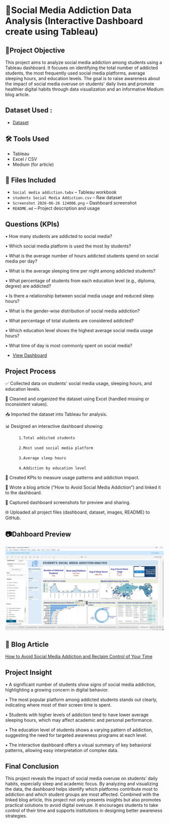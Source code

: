 
# 📌Social Media Addiction Data Analysis (Interactive Dashboard create using Tableau)

## 🎯Project Objective
This project aims to analyze social media addiction among students using a Tableau dashboard. It focuses on identifying the total number of addicted students, the most frequently used social media platforms, average sleeping hours, and education levels. The goal is to raise awareness about the impact of social media overuse on students' daily lives and promote healthier digital habits through data visualization and an informative Medium blog article.

## Dataset Used : 
- <a href = "https://github.com/shehanshi/Social-Media-Addiction-Analysis/blob/main/Students%20Social%20Media%20Addiction.csv">Dataset </a>

## 🛠 Tools Used
- Tableau
- Excel / CSV
- Medium (for article)
  
## 📁 Files Included
- `Social media addiction.twbx` – Tableau workbook
- `students Social Media Addiction.csv` – Raw dataset
- `Screenshot 2026-06-26 124006.png` – Dashboard screenshot
- `README.md` – Project description and usage
  
## Questions (KPIs)
•	How many students are addicted to social media?

•	Which social media platform is used the most by students?

•	What is the average number of hours addicted students spend on social media per day?

•	What is the average sleeping time per night among addicted students?

•	What percentage of students from each education level (e.g., diploma, degree) are addicted?

•	Is there a relationship between social media usage and reduced sleep hours?

•	What is the gender-wise distribution of social media addiction?

•	What percentage of total students are considered addicted?

•	Which education level shows the highest average social media usage hours?

•	What time of day is most commonly spent on social media?

- <a href = "https://github.com/shehanshi/Social-Media-Addiction-Analysis/blob/main/Screenshot%202025-06-26%20124006.png"> View Dashboard </a>

## Project Process
✅ Collected data on students' social media usage, sleeping hours, and education levels.

🧹 Cleaned and organized the dataset using Excel (handled missing or inconsistent values).

📥 Imported the dataset into Tableau for analysis.

📊 Designed an interactive dashboard showing:

          1.Total addicted students
          
          2.Most used social media platform
          
          3.Average sleep hours
          
          4.Addiction by education level
          
📌 Created KPIs to measure usage patterns and addiction impact.

📝 Wrote a blog article (“How to Avoid Social Media Addiction”) and linked it to the dashboard.

💾 Captured dashboard screenshots for preview and sharing.

🌐 Uploaded all project files (dashboard, dataset, images, README) to GitHub.

## 📷Dahboard Preview 
![Screenshot 2025-06-26 124006](https://github.com/shehanshi/Social-Media-Addiction-Analysis/blob/main/Screenshot%202025-06-26%20124006.png)

## 🔗 Blog Article
[How to Avoid Social Media Addiction and Reclaim Control of Your Time](https://medium.com/@shehanshikp/how-to-avoid-social-media-addiction-and-reclaim-control-of-your-time-67b2057d8ccc)

## Project Insight 

•	A significant number of students show signs of social media addiction, highlighting a growing concern in digital behavior.

•	The most popular platform among addicted students stands out clearly, indicating where most of their screen time is spent.

•	Students with higher levels of addiction tend to have lower average sleeping hours, which may affect academic and personal performance.

•	The education level of students shows a varying pattern of addiction, suggesting the need for targeted awareness programs at each level.

•	The interactive dashboard offers a visual summary of key behavioral patterns, allowing easy interpretation of complex data.

## Final Conclusion 
This project reveals the impact of social media overuse on students’ daily habits, especially sleep and academic focus. By analyzing and visualizing the data, the dashboard helps identify which platforms contribute most to addiction and which student groups are most affected. Combined with the linked blog article, this project not only presents insights but also promotes practical solutions to avoid digital overuse. It encourages students to take control of their time and supports institutions in designing better awareness strategies.


